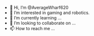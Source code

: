 - 👋 Hi, I’m @AverageWharf620
- 👀 I’m interested in gaming and robotics.
- 🌱 I’m currently learning ...
- 💞️ I’m looking to collaborate on ...
- 📫 How to reach me ...

<!---
AverageWharf620/AverageWharf620 is a ✨ special ✨ repository because its `README.md` (this file) appears on your GitHub profile.
You can click the Preview link to take a look at your changes.
--->
